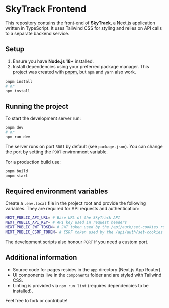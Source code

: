 # SkyTrack Frontend

This repository contains the front‑end of **SkyTrack**, a Next.js application written in TypeScript. It uses Tailwind CSS for styling and relies on API calls to a separate backend service.

## Setup

1. Ensure you have **Node.js 18+** installed.
2. Install dependencies using your preferred package manager. This project was created with [pnpm](https://pnpm.io/), but `npm` and `yarn` also work.

```bash
pnpm install
# or
npm install
```

## Running the project

To start the development server run:

```bash
pnpm dev
# or
npm run dev
```

The server runs on port `3001` by default (see `package.json`). You can change the port by setting the `PORT` environment variable.

For a production build use:

```bash
pnpm build
pnpm start
```

## Required environment variables

Create a `.env.local` file in the project root and provide the following variables. They are required for API requests and authentication:

```bash
NEXT_PUBLIC_API_URL= # Base URL of the SkyTrack API
NEXT_PUBLIC_API_KEY= # API key used in request headers
NEXT_PUBLIC_JWT_TOKEN= # JWT token used by the /api/auth/set-cookies route
NEXT_PUBLIC_CSRF_TOKEN= # CSRF token used by the /api/auth/set-cookies route
```

The development scripts also honour `PORT` if you need a custom port.

## Additional information

- Source code for pages resides in the `app` directory (Next.js App Router).
- UI components live in the `components` folder and are styled with Tailwind CSS.
- Linting is provided via `npm run lint` (requires dependencies to be installed).

Feel free to fork or contribute!

